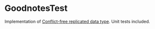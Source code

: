 # GoodnotesTest

Implementation of [Conflict-free replicated data type](https://en.wikipedia.org/wiki/Conflict-free_replicated_data_type#LWW-Element-Set_(Last-Write-Wins-Element-Set)). Unit tests included.
